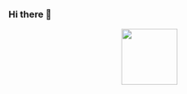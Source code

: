 ### Hi there 👋


<div id="header" align="center">
  <img src="https://media.giphy.com/media/kyrJ19nyVQHyE/giphy.gif" width="100"/>
</div>

<!--
- 🔭 I’m currently working on ...
- 🌱 I’m currently learning ...
- 👯 I’m looking to collaborate on ...
- 🤔 I’m looking for help with ...
- 💬 Ask me about ...
- 📫 How to reach me: ...
- 😄 Pronouns: ...
- ⚡ Fun fact: ...
-->

